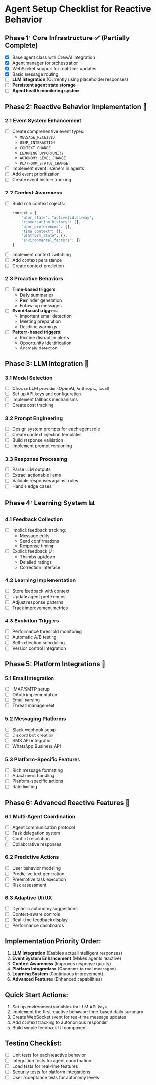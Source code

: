 # Agent Setup Checklist for Reactive Behavior

## Phase 1: Core Infrastructure ✅ (Partially Complete)
- [x] Base agent class with CrewAI integration
- [x] Agent manager for orchestration
- [x] WebSocket support for real-time updates
- [x] Basic message routing
- [ ] **LLM Integration** (Currently using placeholder responses)
- [ ] **Persistent agent state storage**
- [ ] **Agent health monitoring system**

## Phase 2: Reactive Behavior Implementation 🚧

### 2.1 Event System Enhancement
- [ ] Create comprehensive event types:
  - `MESSAGE_RECEIVED`
  - `USER_INTERACTION`
  - `CONTEXT_CHANGE`
  - `LEARNING_OPPORTUNITY`
  - `AUTONOMY_LEVEL_CHANGE`
  - `PLATFORM_STATUS_CHANGE`
- [ ] Implement event listeners in agents
- [ ] Add event prioritization
- [ ] Create event history tracking

### 2.2 Context Awareness
- [ ] Build rich context objects:
  ```python
  context = {
      "user_state": "active|idle|away",
      "conversation_history": [],
      "user_preferences": {},
      "time_context": {},
      "platform_state": {},
      "environmental_factors": {}
  }
  ```
- [ ] Implement context switching
- [ ] Add context persistence
- [ ] Create context prediction

### 2.3 Proactive Behaviors
- [ ] **Time-based triggers**:
  - Daily summaries
  - Reminder generation
  - Follow-up messages
- [ ] **Event-based triggers**:
  - Important email detection
  - Meeting preparation
  - Deadline warnings
- [ ] **Pattern-based triggers**:
  - Routine disruption alerts
  - Opportunity identification
  - Anomaly detection

## Phase 3: LLM Integration 🔄

### 3.1 Model Selection
- [ ] Choose LLM provider (OpenAI, Anthropic, local)
- [ ] Set up API keys and configuration
- [ ] Implement fallback mechanisms
- [ ] Create cost tracking

### 3.2 Prompt Engineering
- [ ] Design system prompts for each agent role
- [ ] Create context injection templates
- [ ] Build response validation
- [ ] Implement prompt versioning

### 3.3 Response Processing
- [ ] Parse LLM outputs
- [ ] Extract actionable items
- [ ] Validate responses against rules
- [ ] Handle edge cases

## Phase 4: Learning System 📊

### 4.1 Feedback Collection
- [ ] Implicit feedback tracking:
  - Message edits
  - Send confirmations
  - Response timing
- [ ] Explicit feedback UI:
  - Thumbs up/down
  - Detailed ratings
  - Correction interface

### 4.2 Learning Implementation
- [ ] Store feedback with context
- [ ] Update agent preferences
- [ ] Adjust response patterns
- [ ] Track improvement metrics

### 4.3 Evolution Triggers
- [ ] Performance threshold monitoring
- [ ] Automatic A/B testing
- [ ] Self-reflection scheduling
- [ ] Version control integration

## Phase 5: Platform Integrations 🔌

### 5.1 Email Integration
- [ ] IMAP/SMTP setup
- [ ] OAuth implementation
- [ ] Email parsing
- [ ] Thread management

### 5.2 Messaging Platforms
- [ ] Slack webhook setup
- [ ] Discord bot creation
- [ ] SMS API integration
- [ ] WhatsApp Business API

### 5.3 Platform-Specific Features
- [ ] Rich message formatting
- [ ] Attachment handling
- [ ] Platform-specific actions
- [ ] Rate limiting

## Phase 6: Advanced Reactive Features 🚀

### 6.1 Multi-Agent Coordination
- [ ] Agent communication protocol
- [ ] Task delegation system
- [ ] Conflict resolution
- [ ] Collaborative responses

### 6.2 Predictive Actions
- [ ] User behavior modeling
- [ ] Predictive text generation
- [ ] Preemptive task execution
- [ ] Risk assessment

### 6.3 Adaptive UI/UX
- [ ] Dynamic autonomy suggestions
- [ ] Context-aware controls
- [ ] Real-time feedback display
- [ ] Performance dashboards

## Implementation Priority Order:

1. **LLM Integration** (Enables actual intelligent responses)
2. **Event System Enhancement** (Makes agents reactive)
3. **Context Awareness** (Improves response quality)
4. **Platform Integrations** (Connects to real messages)
5. **Learning System** (Continuous improvement)
6. **Advanced Features** (Enhanced capabilities)

## Quick Start Actions:

1. Set up environment variables for LLM API keys
2. Implement the first reactive behavior: time-based daily summary
3. Create WebSocket event for real-time message updates
4. Add context tracking to autonomous responder
5. Build simple feedback UI component

## Testing Checklist:

- [ ] Unit tests for each reactive behavior
- [ ] Integration tests for agent coordination
- [ ] Load tests for real-time features
- [ ] Security tests for platform integrations
- [ ] User acceptance tests for autonomy levels